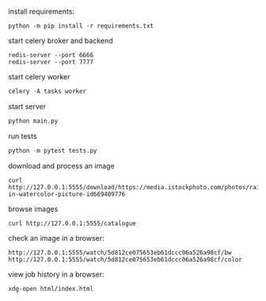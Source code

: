 install requirements:

```
python -m pip install -r requirements.txt
```

start celery broker and backend

```
redis-server --port 6666
redis-server --port 7777
```

start celery worker

```python
celery -A tasks worker
```

start server

```python
python main.py
```
run tests

```python
python -m pytest tests.py
```

download and process an image

```
curl http://127.0.0.1:5555/download/https://media.istockphoto.com/photos/rainbow-in-watercolor-picture-id669409776
```

browse images

```
curl http://127.0.0.1:5555/catalogue
```
check an image in a browser:

```
http://127.0.0.1:5555/watch/5d812ce075653eb61dccc06a526a98cf/bw
http://127.0.0.1:5555/watch/5d812ce075653eb61dccc06a526a98cf/color
```

view job history in a browser:

```
xdg-open html/index.html
```